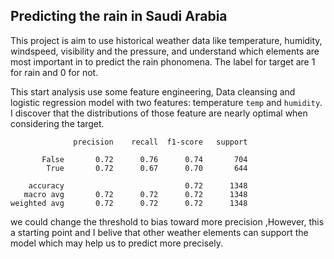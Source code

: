 ## Predicting the rain in Saudi Arabia

This project is aim to use historical weather data like temperature, humidity, windspeed, visibility and the pressure, and understand which elements are most important in to predict the rain phonomena. The label for target are 1 for rain and 0 for not. 


This start analysis use some feature engineering, Data cleansing and logistic regression model with two features: temperature `temp` and `humidity`. I discover that the distributions of those feature are nearly optimal when considering the target.

```
              precision    recall  f1-score   support

       False       0.72      0.76      0.74       704
        True       0.72      0.67      0.70       644

    accuracy                           0.72      1348
   macro avg       0.72      0.72      0.72      1348
weighted avg       0.72      0.72      0.72      1348
```

we could change the threshold to bias toward more precision ,However, this a starting point and I belive that other weather elements can support the model which may help us to predict more precisely.
